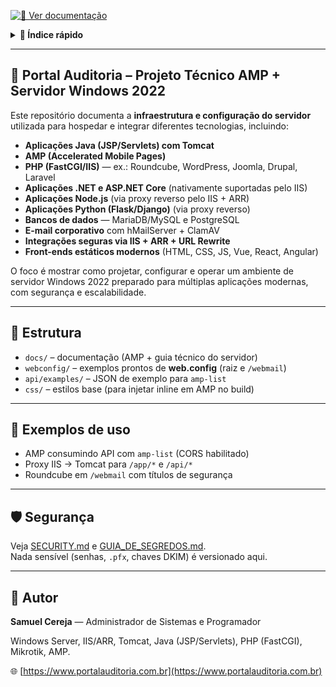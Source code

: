 [![📖 Ver documentação](https://img.shields.io/badge/📖-Documentação-blue?style=for-the-badge)](docs/README.md)

<details>
  <summary><b>📑 Índice rápido</b></summary>

- [Visão Geral](#anc-visao-geral)
- [📂 Estrutura](#anc-estrutura)
- [🔗 Exemplos de uso](#anc-exemplos)
- [🛡️ Segurança](#anc-seguranca)
- [👤 Autor](#anc-autor)

</details>

---

<a id="anc-visao-geral"></a>
## 🚀 Portal Auditoria – Projeto Técnico AMP + Servidor Windows 2022

Este repositório documenta a **infraestrutura e configuração do servidor** utilizada para hospedar e integrar diferentes tecnologias, incluindo:

- **Aplicações Java (JSP/Servlets) com Tomcat**
- **AMP (Accelerated Mobile Pages)**
- **PHP (FastCGI/IIS)** — ex.: Roundcube, WordPress, Joomla, Drupal, Laravel
- **Aplicações .NET e ASP.NET Core** (nativamente suportadas pelo IIS)
- **Aplicações Node.js** (via proxy reverso pelo IIS + ARR)
- **Aplicações Python (Flask/Django)** (via proxy reverso)
- **Bancos de dados** — MariaDB/MySQL e PostgreSQL
- **E-mail corporativo** com hMailServer + ClamAV
- **Integrações seguras via IIS + ARR + URL Rewrite**
- **Front-ends estáticos modernos** (HTML, CSS, JS, Vue, React, Angular)

O foco é mostrar como projetar, configurar e operar um ambiente de servidor Windows 2022 preparado para múltiplas aplicações modernas, com segurança e escalabilidade.

---

<a id="anc-estrutura"></a>
## 📂 Estrutura

- `docs/` – documentação (AMP + guia técnico do servidor)  
- `webconfig/` – exemplos prontos de **web.config** (raiz e `/webmail`)  
- `api/examples/` – JSON de exemplo para `amp-list`  
- `css/` – estilos base (para injetar inline em AMP no build)  

---

<a id="anc-exemplos"></a>
## 🔗 Exemplos de uso

- AMP consumindo API com `amp-list` (CORS habilitado)  
- Proxy IIS → Tomcat para `/app/*` e `/api/*`  
- Roundcube em `/webmail` com títulos de segurança  

---

<a id="anc-seguranca"></a>
## 🛡️ Segurança

Veja [SECURITY.md](SECURITY.md) e [GUIA_DE_SEGREDOS.md](GUIA_DE_SEGREDOS.md).  
Nada sensível (senhas, `.pfx`, chaves DKIM) é versionado aqui.  

---

<a id="anc-autor"></a>
## 👤 Autor

**Samuel Cereja** — Administrador de Sistemas e Programador  

Windows Server, IIS/ARR, Tomcat, Java (JSP/Servlets), PHP (FastCGI), Mikrotik, AMP.  

🌐 [https://www.portalauditoria.com.br](https://www.portalauditoria.com.br)
